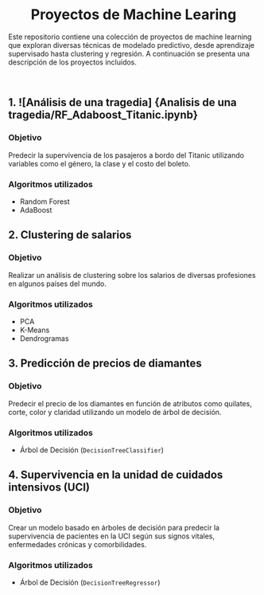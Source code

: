 <div align="center">

# Proyectos de Machine Learing

</div>


Este repositorio contiene una colección de proyectos de machine learning que exploran diversas técnicas de modelado predictivo, desde aprendizaje supervisado hasta clustering y regresión. A continuación se presenta una descripción de los proyectos incluidos.

<div>
  <br>
</div>

## 1. ![Análisis de una tragedia] {Analisis de una tragedia/RF_Adaboost_Titanic.ipynb}


### Objetivo

Predecir la supervivencia de los pasajeros a bordo del Titanic utilizando variables como el género, la clase y el costo del boleto.

### Algoritmos utilizados

* Random Forest
* AdaBoost


## 2. Clustering de salarios

### Objetivo

Realizar un análisis de clustering sobre los salarios de diversas profesiones en algunos países del mundo.

### Algoritmos utilizados
* PCA
* K-Means
* Dendrogramas

## 3. Predicción de precios de diamantes

### Objetivo

Predecir el precio de los diamantes en función de atributos como quilates, corte, color y claridad utilizando un modelo de árbol de decisión.

### Algoritmos utilizados

* Árbol de Decisión (`DecisionTreeClassifier`)
  
## 4. Supervivencia en la unidad de cuidados intensivos (UCI)

### Objetivo

Crear un modelo basado en árboles de decisión para predecir la supervivencia de pacientes en la UCI según sus signos vitales, enfermedades crónicas y comorbilidades.

### Algoritmos utilizados

* Árbol de Decisión (`DecisionTreeRegressor`)

